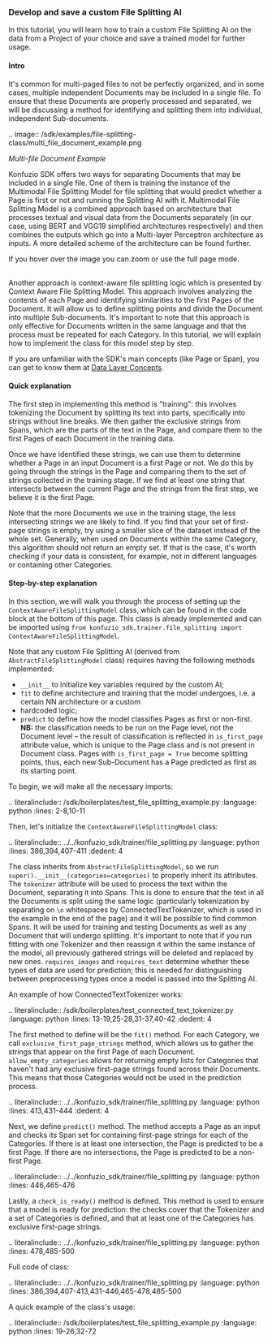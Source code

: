 ### Develop and save a custom File Splitting AI

In this tutorial, you will learn how to train a custom File Splitting AI on the data from a Project of your choice and 
save a trained model for further usage.

#### Intro

It's common for multi-paged files to not be perfectly organized, and in some cases, multiple independent Documents may be 
included in a single file. To ensure that these Documents are properly processed and separated, we will be discussing a 
method for identifying and splitting them into individual, independent Sub-documents.

.. image:: /sdk/examples/file-splitting-class/multi_file_document_example.png

_Multi-file Document Example_

Konfuzio SDK offers two ways for separating Documents that may be included in a single file. One of them is training 
the instance of the Multimodal File Splitting Model for file splitting that would predict whether a Page is first or 
not and running the Splitting AI with it. Multimodal File Splitting Model is a combined approach based on architecture 
that processes textual and visual data from the Documents separately (in our case, using BERT and VGG19 simplified 
architectures respectively) and then combines the outputs which go into a Multi-layer Perceptron architecture as 
inputs. A more detailed scheme of the architecture can be found further.

If you hover over the image you can zoom or use the full page mode.

<div class="mxgraph" style="max-width:100%;border:1px solid transparent;" data-mxgraph="{&quot;highlight&quot;:&quot;#0000ff&quot;,&quot;nav&quot;:true,&quot;resize&quot;:true,&quot;toolbar&quot;:&quot;zoom layers tags lightbox&quot;,&quot;edit&quot;:&quot;_blank&quot;,&quot;url&quot;:&quot;https://raw.githubusercontent.com/konfuzio-ai/konfuzio-sdk/master/docs/sdk/examples/file-splitting-class/fusion_model.drawio&quot;}"></div>
<script type="text/javascript" src="https://viewer.diagrams.net/embed2.js?&fetch=https%3A%2F%2Fraw.githubusercontent.com%2Fkonfuzio-ai%2Fkonfuzio-sdk%2Fmaster%2Fdocs%2Fsdk%2Fexamples%2Ffile-splitting-class%2Ffusion_model.drawio"></script>

Another approach is context-aware file splitting logic which is presented by Context Aware File Splitting Model. This 
approach involves analyzing the contents of each Page and identifying similarities to the first Pages of the Document. 
It will allow us to define splitting points and divide the Document into multiple Sub-documents. It's important to note 
that this approach is only effective for Documents written in the same language and that the process must be repeated 
for each Category. In this tutorial, we will explain how to implement the class for this model step by step.

If you are unfamiliar with the SDK's main concepts (like Page or Span), you can get to know them at [Data Layer Concepts](https://dev.konfuzio.com/sdk/explanations.html#data-layer-concepts).


#### Quick explanation

The first step in implementing this method is "training": this involves tokenizing the Document by splitting its text 
into parts, specifically into strings without line breaks. We then gather the exclusive strings from Spans, which are 
the parts of the text in the Page, and compare them to the first Pages of each Document in the training data.

Once we have identified these strings, we can use them to determine whether a Page in an input Document is a first Page 
or not. We do this by going through the strings in the Page and comparing them to the set of strings collected in the 
training stage. If we find at least one string that intersects between the current Page and the strings from the first 
step, we believe it is the first Page.

Note that the more Documents we use in the training stage, the less intersecting strings we are likely to find. If you 
find that your set of first-page strings is empty, try using a smaller slice of the dataset instead of the whole set. 
Generally, when used on Documents within the same Category, this algorithm should not return an empty set. If that is 
the case, it's worth checking if your data is consistent, for example, not in different languages or containing other 
Categories.

#### Step-by-step explanation

In this section, we will walk you through the process of setting up the `ContextAwareFileSplittingModel` class, which 
can be found in the code block at the bottom of this page. This class is already implemented and can be imported using 
`from konfuzio_sdk.trainer.file_splitting import ContextAwareFileSplittingModel`.

Note that any custom File Splitting AI (derived from `AbstractFileSplittingModel` class) requires having the following 
methods implemented:
- `__init__` to initialize key variables required by the custom AI;
- `fit` to define architecture and training that the model undergoes, i.e. a certain NN architecture or a custom 
- hardcoded logic;
- `predict` to define how the model classifies Pages as first or non-first. **NB:** the classification needs to be 
run on the Page level, not the Document level – the result of classification is reflected in `is_first_page` attribute 
value, which is unique to the Page class and is not present in Document class. Pages with `is_first_page = True` become 
splitting points, thus, each new Sub-Document has a Page predicted as first as its starting point.

To begin, we will make all the necessary imports:

.. literalinclude:: /sdk/boilerplates/test_file_splitting_example.py
   :language: python
   :lines: 2-8,10-11

Then, let's initialize the `ContextAwareFileSplittingModel` class:

.. literalinclude:: ../../konfuzio_sdk/trainer/file_splitting.py
   :language: python
   :lines: 386,394,407-411
   :dedent: 4

The class inherits from `AbstractFileSplittingModel`, so we run `super().__init__(categories=categories)` to properly 
inherit its attributes. The `tokenizer` attribute will be used to process the text within the Document, separating it 
into Spans. This is done to ensure that the text in all the Documents is split using the same logic (particularly 
tokenization by separating on `\n` whitespaces by ConnectedTextTokenizer, which is used in the example in the end of the 
page) and it will be possible to find common Spans. It will be used for training and testing Documents as well as any 
Document that will undergo splitting. It's important to note that if you run fitting with one Tokenizer and then 
reassign it within the same instance of the model, all previously gathered strings will be deleted and replaced by new 
ones. `requires_images` and `requires_text` determine whether these types of data are used for prediction; this is 
needed for distinguishing between preprocessing types once a model is passed into the Splitting AI.   

An example of how ConnectedTextTokenizer works:

.. literalinclude:: /sdk/boilerplates/test_connected_text_tokenizer.py
   :language: python
   :lines: 13-19,25-28,31-37,40-42
   :dedent: 4

The first method to define will be the `fit()` method. For each Category, we call `exclusive_first_page_strings` method, 
which allows us to gather the strings that appear on the first Page of each Document. `allow_empty_categories` allows 
for returning empty lists for Categories that haven't had any exclusive first-page strings found across their Documents. 
This means that those Categories would not be used in the prediction process.

.. literalinclude:: ../../konfuzio_sdk/trainer/file_splitting.py
   :language: python
   :lines: 413,431-444
   :dedent: 4

Next, we define `predict()` method. The method accepts a Page as an input and checks its Span set for containing 
first-page strings for each of the Categories. If there is at least one intersection, the Page is predicted to be a 
first Page. If there are no intersections, the Page is predicted to be a non-first Page.

.. literalinclude:: ../../konfuzio_sdk/trainer/file_splitting.py
   :language: python
   :lines: 446,465-476

Lastly, a `check_is_ready()` method is defined. This method is used to ensure that a model is ready for prediction: the
checks cover that the Tokenizer and a set of Categories is defined, and that at least one of the Categories has 
exclusive first-page strings.

.. literalinclude:: ../../konfuzio_sdk/trainer/file_splitting.py
   :language: python
   :lines: 478,485-500

Full code of class:

.. literalinclude:: ../../konfuzio_sdk/trainer/file_splitting.py
   :language: python
   :lines: 386,394,407-413,431-446,465-478,485-500

A quick example of the class's usage:

.. literalinclude:: /sdk/boilerplates/test_file_splitting_example.py
   :language: python
   :lines: 19-26,32-72
